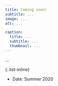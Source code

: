 ```yaml
---
title: Coming soon!
subtitle: ...
image: ...
alt: ...

caption:
  title: ...
  subtitle: ...
  thumbnail: ...
---
```

...

{:.list-inline}
- Date: Summer 2020